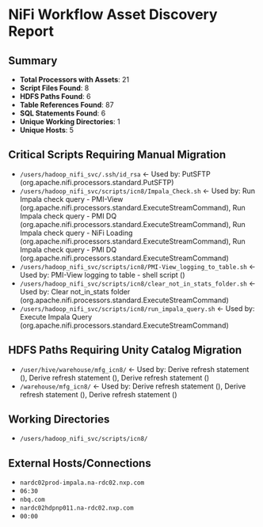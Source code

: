 # NiFi Workflow Asset Discovery Report

## Summary
- **Total Processors with Assets**: 21
- **Script Files Found**: 8
- **HDFS Paths Found**: 6
- **Table References Found**: 87
- **SQL Statements Found**: 6
- **Unique Working Directories**: 1
- **Unique Hosts**: 5

## Critical Scripts Requiring Manual Migration
- `/users/hadoop_nifi_svc/.ssh/id_rsa` ← Used by: PutSFTP (org.apache.nifi.processors.standard.PutSFTP)
- `/users/hadoop_nifi_svc/scripts/icn8/Impala_Check.sh` ← Used by: Run Impala check query - PMI-View (org.apache.nifi.processors.standard.ExecuteStreamCommand), Run Impala check query - PMI DQ (org.apache.nifi.processors.standard.ExecuteStreamCommand), Run Impala check query - NiFi Loading (org.apache.nifi.processors.standard.ExecuteStreamCommand), Run Impala check query - PMI DQ (org.apache.nifi.processors.standard.ExecuteStreamCommand)
- `/users/hadoop_nifi_svc/scripts/icn8/PMI-View_logging_to_table.sh` ← Used by: PMI-View logging to table - shell script ()
- `/users/hadoop_nifi_svc/scripts/icn8/clear_not_in_stats_folder.sh` ← Used by: Clear not_in_stats folder (org.apache.nifi.processors.standard.ExecuteStreamCommand)
- `/users/hadoop_nifi_svc/scripts/icn8/run_impala_query.sh` ← Used by: Execute Impala Query (org.apache.nifi.processors.standard.ExecuteStreamCommand)

## HDFS Paths Requiring Unity Catalog Migration
- `/user/hive/warehouse/mfg_icn8/` ← Used by: Derive refresh statement (), Derive refresh statement (), Derive refresh statement ()
- `/warehouse/mfg_icn8/` ← Used by: Derive refresh statement (), Derive refresh statement (), Derive refresh statement ()

## Working Directories
- `/users/hadoop_nifi_svc/scripts/icn8/`

## External Hosts/Connections
- `nardc02prod-impala.na-rdc02.nxp.com`
- `06:30`
- `nbq.com`
- `nardc02hdpnp011.na-rdc02.nxp.com`
- `00:00`
